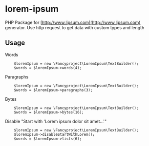 # lorem-ipsum
PHP Package for [http://www.lipsum.com](http://www.lipsum.com) generator.
Use http request to get data with custom types and length 

Usage
-----

Words
```
    $loremIpsum = new \Fancyproject\LoremIpsum\TextBuilder();
    $words = $loremIpsum->words(4);
```

Paragraphs
```
    $loremIpsum = new \Fancyproject\LoremIpsum\TextBuilder();
    $words = $loremIpsum->paragraphs(3);
```

Bytes
```
    $loremIpsum = new \Fancyproject\LoremIpsum\TextBuilder();
    $words = $loremIpsum->bytes(16);
```

Disable "Start with 'Lorem ipsum dolor sit amet...'"
```
    $loremIpsum = new \Fancyproject\LoremIpsum\TextBuilder();
    $loremIpsum->disableStartWithLorem();
    $words = $loremIpsum->lists(6);
```
